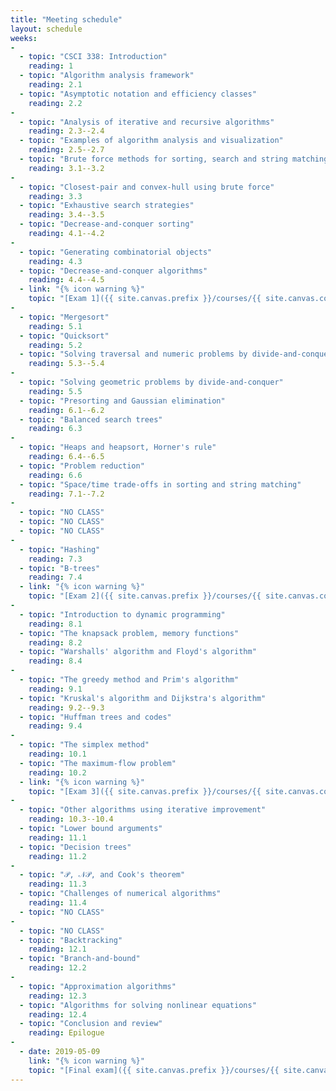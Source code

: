 ```yaml
---
title: "Meeting schedule"
layout: schedule
weeks:
-
  - topic: "CSCI 338: Introduction"
    reading: 1
  - topic: "Algorithm analysis framework"
    reading: 2.1
  - topic: "Asymptotic notation and efficiency classes"
    reading: 2.2
-
  - topic: "Analysis of iterative and recursive algorithms"
    reading: 2.3--2.4
  - topic: "Examples of algorithm analysis and visualization"
    reading: 2.5--2.7
  - topic: "Brute force methods for sorting, search and string matching"
    reading: 3.1--3.2
-
  - topic: "Closest-pair and convex-hull using brute force"
    reading: 3.3
  - topic: "Exhaustive search strategies"
    reading: 3.4--3.5
  - topic: "Decrease-and-conquer sorting"
    reading: 4.1--4.2
-
  - topic: "Generating combinatorial objects"
    reading: 4.3
  - topic: "Decrease-and-conquer algorithms"
    reading: 4.4--4.5
  - link: "{% icon warning %}"
    topic: "[Exam 1]({{ site.canvas.prefix }}/courses/{{ site.canvas.course }}/assignments/{% assignment Exam 1 %})"
-
  - topic: "Mergesort"
    reading: 5.1
  - topic: "Quicksort"
    reading: 5.2
  - topic: "Solving traversal and numeric problems by divide-and-conquer"
    reading: 5.3--5.4
-
  - topic: "Solving geometric problems by divide-and-conquer"
    reading: 5.5
  - topic: "Presorting and Gaussian elimination"
    reading: 6.1--6.2
  - topic: "Balanced search trees"
    reading: 6.3
-
  - topic: "Heaps and heapsort, Horner's rule"
    reading: 6.4--6.5
  - topic: "Problem reduction"
    reading: 6.6
  - topic: "Space/time trade-offs in sorting and string matching"
    reading: 7.1--7.2
-
  - topic: "NO CLASS"
  - topic: "NO CLASS"
  - topic: "NO CLASS"
-
  - topic: "Hashing"
    reading: 7.3
  - topic: "B-trees"
    reading: 7.4
  - link: "{% icon warning %}"
    topic: "[Exam 2]({{ site.canvas.prefix }}/courses/{{ site.canvas.course }}/assignments/{% assignment Exam 2 %})"
-
  - topic: "Introduction to dynamic programming"
    reading: 8.1
  - topic: "The knapsack problem, memory functions"
    reading: 8.2
  - topic: "Warshalls' algorithm and Floyd's algorithm"
    reading: 8.4
-
  - topic: "The greedy method and Prim's algorithm"
    reading: 9.1
  - topic: "Kruskal's algorithm and Dijkstra's algorithm"
    reading: 9.2--9.3
  - topic: "Huffman trees and codes"
    reading: 9.4
-
  - topic: "The simplex method"
    reading: 10.1
  - topic: "The maximum-flow problem"
    reading: 10.2
  - link: "{% icon warning %}"
    topic: "[Exam 3]({{ site.canvas.prefix }}/courses/{{ site.canvas.course }}/assignments/{% assignment Exam 3 %})"
-
  - topic: "Other algorithms using iterative improvement"
    reading: 10.3--10.4
  - topic: "Lower bound arguments"
    reading: 11.1
  - topic: "Decision trees"
    reading: 11.2
-
  - topic: "𝒫, 𝒩𝒫, and Cook's theorem"
    reading: 11.3
  - topic: "Challenges of numerical algorithms"
    reading: 11.4
  - topic: "NO CLASS"
-
  - topic: "NO CLASS"
  - topic: "Backtracking"
    reading: 12.1
  - topic: "Branch-and-bound"
    reading: 12.2
-
  - topic: "Approximation algorithms"
    reading: 12.3
  - topic: "Algorithms for solving nonlinear equations"
    reading: 12.4
  - topic: "Conclusion and review"
    reading: Epilogue
-
  - date: 2019-05-09
    link: "{% icon warning %}"
    topic: "[Final exam]({{ site.canvas.prefix }}/courses/{{ site.canvas.course }}/assignments/{% assignment Final exam %})"
---
```

